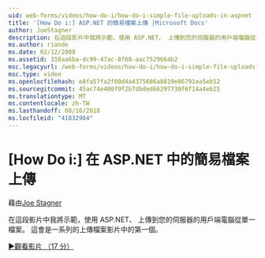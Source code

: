```yaml
---
uid: web-forms/videos/how-do-i/how-do-i-simple-file-uploads-in-aspnet
title: '[How Do i:] ASP.NET 的簡易檔案上傳 |Microsoft Docs'
author: JoeStagner
description: 在這段影片中我將示範，使用 ASP.NET、 上傳到您的伺服器的用戶端電腦從單一檔案。 這會是上傳的一系列的第一個...
ms.author: riande
ms.date: 02/12/2008
ms.assetid: 310aa6ba-dc99-47ac-8f68-aac7529664b2
msc.legacyurl: /web-forms/videos/how-do-i/how-do-i-simple-file-uploads-in-aspnet
msc.type: video
ms.openlocfilehash: e8fa57fa2f80d4a4375606a8819e86791ea5eb52
ms.sourcegitcommit: 45ac74e400f9f2b7dbded66297730f6f14a4eb25
ms.translationtype: MT
ms.contentlocale: zh-TW
ms.lasthandoff: 08/16/2018
ms.locfileid: "41832984"
---
```

<a name="how-do-i--simple-file-uploads-in-aspnet"></a>[How Do i:] 在 ASP.NET 中的簡易檔案上傳
====================
藉由[Joe Stagner](https://github.com/JoeStagner)

在這段影片中我將示範，使用 ASP.NET、 上傳到您的伺服器的用戶端電腦從單一檔案。 這會是一系列的上傳檔案影片中的第一個。

[&#9654;觀看影片 （17 分）](https://channel9.msdn.com/Blogs/ASP-NET-Site-Videos/how-do-i-simple-file-uploads-in-aspnet)
